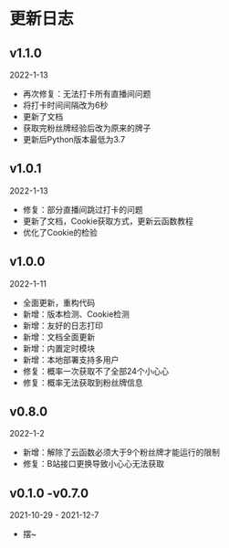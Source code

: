 # 更新日志

## v1.1.0  
2022-1-13
- 再次修复：无法打卡所有直播间问题 
- 将打卡时间间隔改为6秒
- 更新了文档  
- 获取完粉丝牌经验后改为原来的牌子
- 更新后Python版本最低为3.7  

## v1.0.1  
2022-1-13
- 修复：部分直播间跳过打卡的问题  
- 更新了文档，Cookie获取方式，更新云函数教程  
- 优化了Cookie的检验  

## v1.0.0
2022-1-11
- 全面更新，重构代码
- 新增：版本检测、Cookie检测
- 新增：友好的日志打印
- 新增：文档全面更新
- 新增：内置定时模块
- 新增：本地部署支持多用户
- 修复：概率一次获取不了全部24个小心心
- 修复：概率无法获取到粉丝牌信息

## v0.8.0
2022-1-2
- 新增：解除了云函数必须大于9个粉丝牌才能运行的限制
- 修复：B站接口更换导致小心心无法获取

## v0.1.0 -v0.7.0
2021-10-29 - 2021-12-7
- 摆~